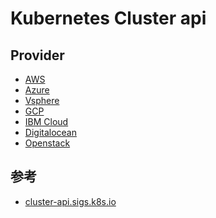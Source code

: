 # Kubernetes Cluster api

<!--
Kubernetes 定义了一套通用 API 来创建容器，不管使用何种部署机制或者在哪个云服务提供商上都可通用。Kubernetes 还定义了一套 API 用于处理一些基础设施，比如 Load Balancers、Ingress 规则或者 persistence volume。但是，这些 API 都无法用来创建 Kubernetes 集群节点。因此，用户需要使用不同的工具或创建独特的 API 来处理集群生命周期事件，比如集群创建或删除、master 和 worker 节点升级。这些都将导致在云服务提供商之间的不一致。Kubernetes 社区联合起来创建了集群 API 项目来解决这个问题，为集群的创建、配置和管理带来了一组声明式的、Kubernetes 风格的 API。3月29日，集群 API 0.10的第一个 alpha 版本发布了。在本次会议上，VMware 中国研发中心工程师于扬将会介绍集群 API 规范中的主要组件，并展示集群 API 自动创建节点的演示。
-->

## Provider

* [AWS](https://github.com/kubernetes-sigs/cluster-api-provider-aws)
* [Azure](https://github.com/kubernetes-sigs/cluster-api-provider-azure)
* [Vsphere](https://github.com/kubernetes-sigs/cluster-api-provider-vsphere)
* [GCP](https://github.com/kubernetes-sigs/cluster-api-provider-gcp)
* [IBM Cloud](https://github.com/kubernetes-sigs/cluster-api-provider-ibmcloud)
* [Digitalocean](https://github.com/kubernetes-sigs/cluster-api-provider-digitalocean)
* [Openstack](https://github.com/kubernetes-sigs/cluster-api-provider-openstack)

## 参考

* [cluster-api.sigs.k8s.io](https://cluster-api.sigs.k8s.io/)